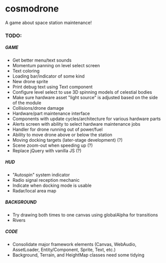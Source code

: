 # cosmodrone
A game about space station maintenance!

### TODO:

##### GAME
* Get better menu/text sounds
* Momentum panning on level select screen
* Text coloring
* Loading bar/indicator of some kind
* New drone sprite
* Print debug text using Text component
* Configure level select to use 3D spinning models of celestial bodies
* Make sure hardware asset "light source" is adjusted based on the side of the module
* Collisions/drone damage
* Hardware/part maintenance interface
* Components with update cycles/architecture for various hardware parts
* Alerts screen with ability to select hardware maintenance jobs
* Handler for drone running out of power/fuel
* Ability to move drone above or below the station
* Moving docking targets (later-stage development) (?)
* Scene zoom-out when speeding up (?)
* Replace jQuery with vanilla JS (?)

##### HUD
* "Autospin" system indicator
* Radio signal reception mechanic
* Indicate when docking mode is usable
* Radar/local area map

##### BACKGROUND
* Try drawing both times to one canvas using globalAlpha for transitions
* Rivers

##### CODE
* Consolidate major framework elements (Canvas, WebAudio, AssetLoader, Entity/Component, Sprite, Text, etc.)
* Background, Terrain, and HeightMap classes need some tidying